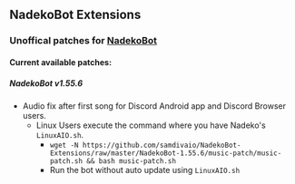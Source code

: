 ## NadekoBot Extensions

### Unoffical patches for [NadekoBot](https://github.com/Kwoth/NadekoBot)

#### Current available patches:

##### NadekoBot v1.55.6
- Audio fix after first song for Discord Android app and Discord Browser users.
	- Linux Users execute the command where you have Nadeko's `LinuxAIO.sh`.
		- `wget -N https://github.com/samdivaio/NadekoBot-Extensions/raw/master/NadekoBot-1.55.6/music-patch/music-patch.sh && bash music-patch.sh`
		- Run the bot without auto update using `LinuxAIO.sh`
